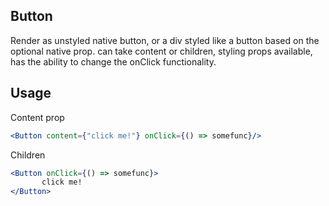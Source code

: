 ## Button

Render as unstyled native button, or a div styled like a button based on the optional native prop. can take content or children, styling props available, has the ability to change the onClick functionality. 

## Usage

Content prop

``` jsx
<Button content={"click me!"} onClick={() => somefunc}/>
```
 
Children

``` jsx
<Button onClick={() => somefunc}>
       click me!
</Button>
```
